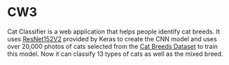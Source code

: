 # CW3
Cat Classifier is a web application that helps people identify cat breeds. It uses <a href='https://keras.io/api/applications/resnet/#resnet152v2-function'>ResNet152V2</a> provided by Keras to create the CNN model and uses over 20,000 photos of cats selected from the <a href='https://www.kaggle.com/ma7555/cat-breeds-dataset'>Cat Breeds Dataset</a> to train this model. Now it can classify 13 types of cats as well as the mixed breed. 
